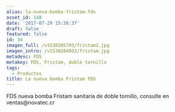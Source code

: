 ```yaml
---
alias: la-nueva-bomba-fristam-fds
asset_id: 148
date: '2017-07-29 15:26:37'
draft: false
featured: false
id: 34
imagen_full: /v1530205793/fristam2.jpg
imagen_intro: /v1530204932/fristam.jpg
metadesc: FDS
metakey: FDS, Fristam, doble tornillo
tags:
  - Productos
title: La nueva bomba Fristam FDS
---
```

<p>FDS nueva bomba Fristam sanitaria de doble tornillo, consulte en ventas@novatec.cr</p>
<!--more-->